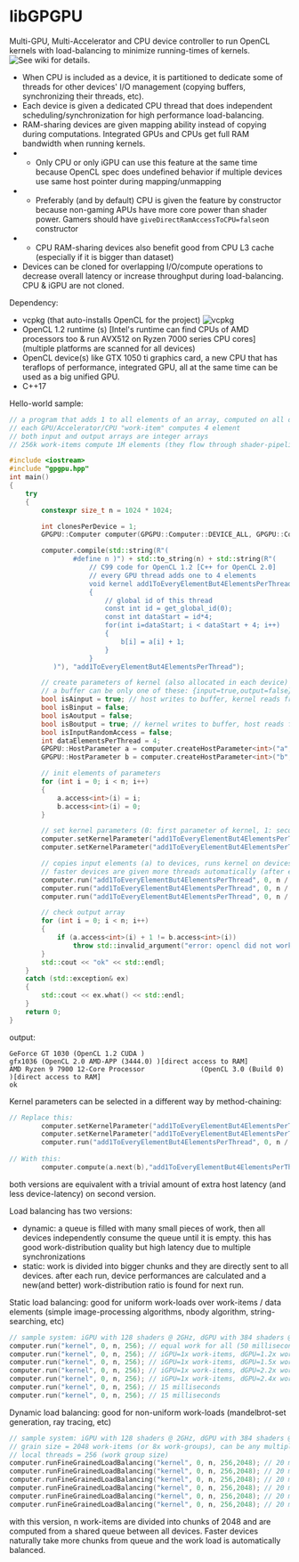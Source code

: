 # libGPGPU

Multi-GPU, Multi-Accelerator and CPU device controller to run OpenCL kernels with load-balancing to minimize running-times of kernels. ![See wiki for details](https://github.com/tugrul512bit/libGPGPU/wiki).

- When CPU is included as a device, it is partitioned to dedicate some of threads for other devices' I/O management (copying buffers, synchronizing their threads, etc).
- Each device is given a dedicated CPU thread that does independent scheduling/synchronization for high performance load-balancing.
- RAM-sharing devices are given mapping ability instead of copying during computations. Integrated GPUs and CPUs get full RAM bandwidth when running kernels.
- - Only CPU or only iGPU can use this feature at the same time because OpenCL spec does undefined behavior if multiple devices use same host pointer during mapping/unmapping
- - Preferably (and by default) CPU is given the feature by constructor because non-gaming APUs have more core power than shader power. Gamers should have ```giveDirectRamAccessToCPU=false```on constructor
- - CPU RAM-sharing devices also benefit good from CPU L3 cache (especially if it is bigger than dataset)
- Devices can be cloned for overlapping I/O/compute operations to decrease overall latency or increase throughput during load-balancing. CPU & iGPU are not cloned.

Dependency:

- vcpkg (that auto-installs OpenCL for the project) ![vcpkg](https://github.com/tugrul512bit/libGPGPU/assets/23708129/4a064dcb-b967-478d-a15f-fc69f4e3e9ee)
- OpenCL 1.2 runtime (s) [Intel's runtime can find CPUs of AMD processors too & run AVX512 on Ryzen 7000 series CPU cores] (multiple platforms are scanned for all devices)
- OpenCL device(s) like GTX 1050 ti graphics card, a new CPU that has teraflops of performance, integrated GPU, all at the same time can be used as a big unified GPU.
- C++17

Hello-world sample:

```C++
// a program that adds 1 to all elements of an array, computed on all devices with a number of work-items given to them
// each GPU/Accelerator/CPU "work-item" computes 4 element
// both input and output arrays are integer arrays
// 256k work-items compute 1M elements (they flow through shader-pipelines in GPUs and SIMD units in CPUs)

#include <iostream>
#include "gpgpu.hpp"
int main()
{
    try
    {
        constexpr size_t n = 1024 * 1024;

        int clonesPerDevice = 1;
        GPGPU::Computer computer(GPGPU::Computer::DEVICE_ALL, GPGPU::Computer::DEVICE_SELECTION_ALL, clonesPerDevice);

        computer.compile(std::string(R"(
                #define n )") + std::to_string(n) + std::string(R"(
                    // C99 code for OpenCL 1.2 [C++ for OpenCL 2.0]
                    // every GPU thread adds one to 4 elements
                    void kernel add1ToEveryElementBut4ElementsPerThread(global int * a, global int * b) 
                    {
                        // global id of this thread
                        const int id = get_global_id(0);
                        const int dataStart = id*4;
                        for(int i=dataStart; i < dataStart + 4; i++)
                        {
                            b[i] = a[i] + 1;
                        }
                    }
           )"), "add1ToEveryElementBut4ElementsPerThread");

        // create parameters of kernel (also allocated in each device)
        // a buffer can be only one of these: {input=true,output=false} (means input), {output=true,input=false} (means output), or {input=false,output=false} which means it is only accessed by device
        bool isAinput = true; // host writes to buffer, kernel reads from buffer
        bool isBinput = false;
        bool isAoutput = false;
        bool isBoutput = true; // kernel writes to buffer, host reads from buffer
        bool isInputRandomAccess = false;
        int dataElementsPerThread = 4;
        GPGPU::HostParameter a = computer.createHostParameter<int>("a", n, dataElementsPerThread, isAinput, isAoutput, isInputRandomAccess);
        GPGPU::HostParameter b = computer.createHostParameter<int>("b", n, dataElementsPerThread, isBinput, isBoutput, isInputRandomAccess);

        // init elements of parameters
        for (int i = 0; i < n; i++)
        {
            a.access<int>(i) = i;
            b.access<int>(i) = 0;
        }

        // set kernel parameters (0: first parameter of kernel, 1: second parameter of kernel)
        computer.setKernelParameter("add1ToEveryElementBut4ElementsPerThread", "a", 0);
        computer.setKernelParameter("add1ToEveryElementBut4ElementsPerThread", "b", 1);

        // copies input elements (a) to devices, runs kernel on devices, copies output elements to RAM (b), uses n/4 total threads distributed to devices, 256 threads per work-group in devices
        // faster devices are given more threads automatically (after every call to run method)
        computer.run("add1ToEveryElementBut4ElementsPerThread", 0, n / 4, 256); // n/4 number of total threads, 256 local threads per work group
        computer.run("add1ToEveryElementBut4ElementsPerThread", 0, n / 4, 256); // balancing more
        computer.run("add1ToEveryElementBut4ElementsPerThread", 0, n / 4, 256); // slowly converging to optimum balance where total computation time is minimized

        // check output array
        for (int i = 0; i < n; i++)
        {
            if (a.access<int>(i) + 1 != b.access<int>(i))
                throw std::invalid_argument("error: opencl did not work!");
        }
        std::cout << "ok" << std::endl;
    }
    catch (std::exception& ex)
    {
        std::cout << ex.what() << std::endl;
    }
    return 0;
}

```

output:

```
GeForce GT 1030 (OpenCL 1.2 CUDA )
gfx1036 (OpenCL 2.0 AMD-APP (3444.0) )[direct access to RAM]
AMD Ryzen 9 7900 12-Core Processor              (OpenCL 3.0 (Build 0) )[direct access to RAM]
ok
```

Kernel parameters can be selected in a different way by method-chaining:

```C++
// Replace this:
        computer.setKernelParameter("add1ToEveryElementBut4ElementsPerThread", "a", 0);
        computer.setKernelParameter("add1ToEveryElementBut4ElementsPerThread", "b", 1);
        computer.run("add1ToEveryElementBut4ElementsPerThread", 0, n / 4, 256); // n/4 number of total threads, 256 local threads per work group
        
// With this:
        computer.compute(a.next(b),"add1ToEveryElementBut4ElementsPerThread", 0, n / 4, 256); 
```
both versions are equivalent with a trivial amount of extra host latency (and less device-latency) on second version.

Load balancing has two versions:
- dynamic: a queue is filled with many small pieces of work, then all devices independently consume the queue until it is empty. this has good work-distribution quality but high latency due to multiple synchronizations
- static: work is divided into bigger chunks and they are directly sent to all devices. after each run, device performances are calculated and a new(and better) work-distribution ratio is found for next run.

Static load balancing: good for uniform work-loads over work-items / data elements (simple image-processing algorithms, nbody algorithm, string-searching, etc)
```C++
// sample system: iGPU with 128 shaders @ 2GHz, dGPU with 384 shaders @ 1.5 GHz, CPU with 192 pipelines @ 5.3 GHz
computer.run("kernel", 0, n, 256); // equal work for all (50 milliseconds)
computer.run("kernel", 0, n, 256); // iGPU=1x work-items, dGPU=1.2x work-items, CPU=1.4x work-items (45 milliseconds)
computer.run("kernel", 0, n, 256); // iGPU=1x work-items, dGPU=1.5x work-items, CPU=2.0x work-items (33 milliseconds)
computer.run("kernel", 0, n, 256); // iGPU=1x work-items, dGPU=2.2x work-items, CPU=3.4x work-items (20 milliseconds)
computer.run("kernel", 0, n, 256); // iGPU=1x work-items, dGPU=2.4x work-items, CPU=3.7x work-items (17 milliseconds)
computer.run("kernel", 0, n, 256); // 15 milliseconds
computer.run("kernel", 0, n, 256); // 15 milliseconds
```

Dynamic load balancing: good for non-uniform work-loads (mandelbrot-set generation, ray tracing, etc)
```C++
// sample system: iGPU with 128 shaders @ 2GHz, dGPU with 384 shaders @ 1.5 GHz, CPU with 192 pipelines @ 5.3 GHz
// grain size = 2048 work-items (or 8x work-groups), can be any multiple of work group size
// local threads = 256 (work group size)
computer.runFineGrainedLoadBalancing("kernel", 0, n, 256,2048); // 20 milliseconds iGPU=1x work-items, dGPU=2.4x work-items, CPU=3.7x work-items (17 milliseconds)
computer.runFineGrainedLoadBalancing("kernel", 0, n, 256,2048); // 20 milliseconds
computer.runFineGrainedLoadBalancing("kernel", 0, n, 256,2048); // 20 milliseconds
computer.runFineGrainedLoadBalancing("kernel", 0, n, 256,2048); // 20 milliseconds
computer.runFineGrainedLoadBalancing("kernel", 0, n, 256,2048); // 20 milliseconds
computer.runFineGrainedLoadBalancing("kernel", 0, n, 256,2048); // 20 milliseconds (with 5 milliseconds of extra sync-latency for queue-processing + 15 milliseconds of computation)
```
with this version, n work-items are divided into chunks of 2048 and are computed from a shared queue between all devices. Faster devices naturally take more chunks from queue and the work load is automatically balanced.
